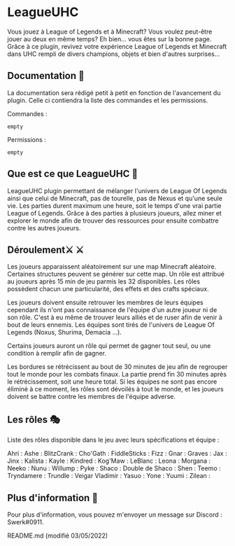 # LeagueUHC
Vous jouez à League of Legends et à Minecraft? Vous voulez peut-être jouer au deux en même temps? Eh bien... vous êtes sur la bonne page.
Grâce à ce plugin, revivez votre expérience League of Legends et Minecraft dans UHC rempli de divers champions, objets et bien d'autres surprises...

## Documentation 📃
La documentation sera rédigé petit à petit en fonction de l'avancement du plugin. Celle ci contiendra la liste des commandes et les permissions.

Commandes :
```
empty
```

Permissions :
```
empty
```

## Que est ce que LeagueUHC 🔵
LeagueUHC plugin permettant de mélanger l'univers de League Of Legends ainsi que celui de Minecraft, pas de tourelle, pas de Nexus et qu'une seule vie. Les parties durent maximum une heure, soit le temps d'une vrai partie League of Legends. 
Grâce à des parties à plusieurs joueurs, allez miner et explorer le monde afin de trouver des ressources pour ensuite combattre contre les autres joueurs.

## Déroulement⚔ ⚔️
Les joueurs apparaissent aléatoirement sur une map Minecraft aléatoire. Certaines structures peuvent se générer sur cette map. Un rôle est attribué au joueurs après 15 min de jeu parmis les 32 disponibles. Les rôles possèdent chacun une particularité, des effets et des crafts spéciaux. 

Les joueurs doivent ensuite retrouver les membres de leurs équipes cependant ils n'ont pas connaissance de l'équipe d'un autre joueur ni de son rôle. C'est à eu même de trouver leurs alliés et de ruser afin de venir à bout de leurs ennemis. Les équipes sont tirés de l'univers de League Of Legends (Noxus, Shurima, Demacia ...).

Certains joueurs auront un rôle qui permet de gagner tout seul, ou une condition à remplir afin de gagner.

Les bordures se rétrécissent au bout de 30 minutes de jeu afin de regrouper tout le monde pour les combats finaux. La partie prend fin 30 minutes après le rétrécissement, soit une heure total. Si les équipes ne sont pas encore éliminé à ce moment, les rôles sont dévoilés à tout le monde, et les joueurs doivent se battre contre les membres de l'équipe adverse.

## Les rôles 🎭
Liste des rôles disponible dans le jeu avec leurs spécifications et équipe :

Ahri :
Ashe : 
BlitzCrank :
Cho'Gath : 
FiddleSticks : 
Fizz : 
Gnar : 
Graves : 
Jax : 
Jinx : 
Kalista : 
Kayle : 
Kindred : 
Kog'Maw : 
LeBlanc : 
Leona : 
Morgana : 
Neeko : 
Nunu : 
Willump : 
Pyke : 
Shaco :
Double de Shaco : 
Shen : 
Teemo : 
Tryndamere :
Trundle : 
Veigar
Vladimir : 
Yasuo :
Yone : 
Yuumi :
Zilean :

## Plus d'information 🧸
Pour plus d'information, vous pouvez m'envoyer un message sur Discord : Swerk#0911.


README.md (modifié 03/05/2022)
